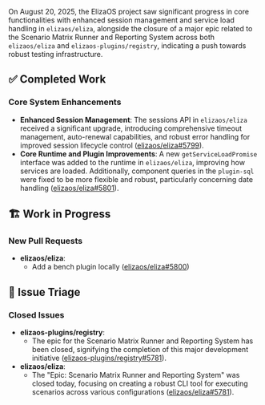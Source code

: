 On August 20, 2025, the ElizaOS project saw significant progress in core functionalities with enhanced session management and service load handling in `elizaos/eliza`, alongside the closure of a major epic related to the Scenario Matrix Runner and Reporting System across both `elizaos/eliza` and `elizaos-plugins/registry`, indicating a push towards robust testing infrastructure.

## ✅ Completed Work
### Core System Enhancements
*   **Enhanced Session Management**: The sessions API in `elizaos/eliza` received a significant upgrade, introducing comprehensive timeout management, auto-renewal capabilities, and robust error handling for improved session lifecycle control ([elizaos/eliza#5799](https://github.com/elizaos/eliza/pull/5799)).
*   **Core Runtime and Plugin Improvements**: A new `getServiceLoadPromise` interface was added to the runtime in `elizaos/eliza`, improving how services are loaded. Additionally, component queries in the `plugin-sql` were fixed to be more flexible and robust, particularly concerning date handling ([elizaos/eliza#5801](https://github.com/elizaos/eliza/pull/5801)).

## 🏗️ Work in Progress
### New Pull Requests
*   **elizaos/eliza**:
    *   Add a bench plugin locally ([elizaos/eliza#5800](https://github.com/elizaos/eliza/pull/5800))

## 🐞 Issue Triage
### Closed Issues
*   **elizaos-plugins/registry**:
    *   The epic for the Scenario Matrix Runner and Reporting System has been closed, signifying the completion of this major development initiative ([elizaos-plugins/registry#5781](https://github.com/elizaos-plugins/registry/issues/5781)).
*   **elizaos/eliza**:
    *   The "Epic: Scenario Matrix Runner and Reporting System" was closed today, focusing on creating a robust CLI tool for executing scenarios across various configurations ([elizaos/eliza#5781](https://github.com/elizaos/eliza/issues/5781)).